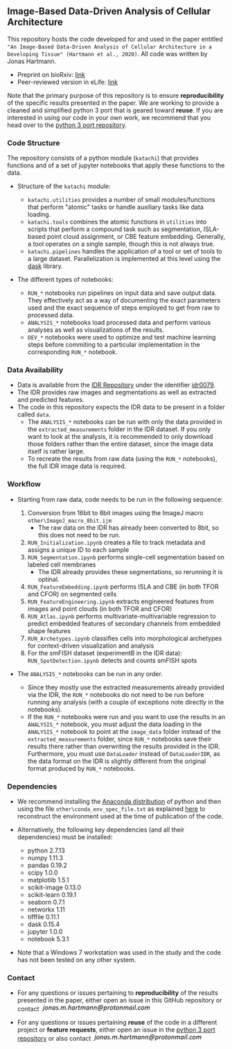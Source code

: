 ## Image-Based Data-Driven Analysis of Cellular Architecture

This repository hosts the code developed for and used in the paper entitled `"An Image-Based Data-Driven Analysis of Cellular Architecture in a Developing Tissue" (Hartmann et al., 2020)`.  All code was written by Jonas Hartmann.

- Preprint on bioRxiv: [link](https://www.biorxiv.org/content/10.1101/2020.02.10.941690v1)
- Peer-reviewed version in eLife: [link](https://elifesciences.org/articles/55913)

Note that the primary purpose of this repository is to ensure **reproducibility** of the specific results presented in the paper. We are working to provide a cleaned and simplified python 3 port that is geared toward **reuse**. If you are interested in using our code in your own work, we recommend that you head over to the [python 3 port repository](https://github.com/WhoIsJack/katachi).


### Code Structure

The repository consists of a python module (`katachi`) that provides functions and of a set of jupyter notebooks that apply these functions to the data.

- Structure of the `katachi` module:
	- `katachi.utilities` provides a number of small modules/functions that perform "atomic" tasks or handle auxiliary tasks like data loading.
	- `katachi.tools` combines the atomic functions in `utilities` into scripts that perform a compound task such as segmentation, ISLA-based point cloud assignment, or CBE feature embedding. Generally, a tool operates on a single sample, though this is not always true.
	- `katachi.pipelines` handles the application of a tool or set of tools to a large dataset. Parallelization is implemented at this level using the [dask](https://dask.org/) library.


- The different types of notebooks:
	- `RUN_*` notebooks run pipelines on input data and save output data. They effectively act as a way of documenting the exact parameters used and the exact sequence of steps employed to get from raw to processed data.
	- `ANALYSIS_*` notebooks load processed data and perform various analyses as well as visualizations of the results.
	- `DEV_*` notebooks were used to optimize and test machine learning steps before commiting to a particular implementation in the corresponding `RUN_*` notebook.


### Data Availability

- Data is available from the [IDR Repository](https://idr.openmicroscopy.org/) under the identifier [idr0079](https://doi.org/10.17867/10000138).
- The IDR provides raw images and segmentations as well as extracted and predicted features.
- The code in this repository expects the IDR data to be present in a folder called `data`.
	- The `ANALYSIS_*` notebooks can be run with only the data provided in the `extracted_measurements` folder in the IDR dataset. If you only want to look at the analysis, it is recommended to only download those folders rather than the entire dataset, since the image data itself is rather large.
	- To recreate the results from raw data (using the `RUN_*` notebooks), the full IDR image data is required.


### Workflow

- Starting from raw data, code needs to be run in the following sequence:
	1. Conversion from 16bit to 8bit images using the ImageJ macro `other\ImageJ_macro_8bit.ijm`
		- The raw data on the IDR has already been converted to 8bit, so this does not need to be run.
    2. `RUN_Initialization.ipynb` creates a file to track metadata and assigns a unique ID to each sample
    3. `RUN_Segmentation.ipynb` performs single-cell segmentation based on labeled cell membranes
    	- The IDR already provides these segmentations, so rerunning it is optinal.
	4. `RUN_FeatureEmbedding.ipynb` performs ISLA and CBE (in both TFOR and CFOR) on segmented cells
	5. `RUN_FeatureEngineering.ipynb` extracts engineered features from images and point clouds (in both TFOR and CFOR)
	6. `RUN_Atlas.ipynb` performs multivariate-multivariable regression to predict embedded features of secondary channels from embedded shape features
	7. `RUN_Archetypes.ipynb` classifies cells into morphological archetypes for context-driven visualization and analysis
	8. For the smFISH dataset (experimentB in the IDR data): `RUN_SpotDetection.ipynb` detects and counts smFISH spots


- The `ANALYSIS_*` notebooks can be run in any order.
	- Since they mostly use the extracted measurements already provided via the IDR, the `RUN_*` notebooks do not need to be run before running any analysis (with a couple of exceptions note directly in the notebooks).
	- If the `RUN_*` notebooks were run and you want to use the results in an `ANALYSIS_*` notebook, you must adjust the data loading in the `ANALYSIS_*` notebook to point at the `image_data` folder instead of the `extracted_measurements` folder, since `RUN_*` notebooks save their results there rather than overwriting the results provided in the IDR. Furthermore, you must use `DataLoader` instead of `DataLoaderIDR`, as the data format on the IDR is slightly different from the original format produced by `RUN_*` notebooks.


### Dependencies

- We recommend installing the [Anaconda distribution](https://www.anaconda.com/products/individual) of python and then using the file `other\conda_env_spec_file.txt` as explained [here](https://docs.conda.io/projects/conda/en/latest/user-guide/tasks/manage-environments.html#building-identical-conda-environments) to reconstruct the environment used at the time of publication of the code.


- Alternatively, the following key dependencies (and all their dependencies) must be installed:
	- python 2.7.13
	- numpy 1.11.3
	- pandas 0.19.2
	- scipy 1.0.0
	- matplotlib 1.5.1
	- scikit-image 0.13.0
	- scikit-learn 0.19.1
	- seaborn 0.7.1
	- networkx 1.11
	- tifffile 0.11.1
	- dask 0.15.4
	- jupyter 1.0.0
	- notebook 5.3.1


-  Note that a Windows 7 workstation was used in the study and the code has not been tested on any other system.


### Contact

- For any questions or issues pertaining to **reproducibility** of the results presented in the paper, either open an issue in this GitHub repository or contact ![email jh](other/email_JH.png)


- For any questions or issues pertaining **reuse** of the code in a different project or **feature requests**, either open an issue in the [python 3 port repository](https://github.com/WhoIsJack/katachi) or also contact ![email jh](other/email_JH.png)

